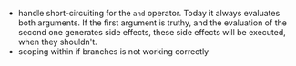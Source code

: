 - handle short-circuiting for the `and` operator. Today it always evaluates both arguments. If the first argument is truthy, and the evaluation of the second one generates side effects, these side effects will be executed, when they shouldn't.
- scoping within if branches is not working correctly
